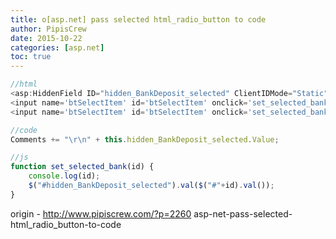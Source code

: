```yaml
---
title: o[asp.net] pass selected html_radio_button to code
author: PipisCrew
date: 2015-10-22
categories: [asp.net]
toc: true
---
```


```js
//html
<asp:HiddenField ID="hidden_BankDeposit_selected" ClientIDMode="Static" runat="server" />
<input name='btSelectItem' id='btSelectItem' onclick='set_selected_bank(this.id);' value='test1' type='radio'>
<input name='btSelectItem' id='btSelectItem' onclick='set_selected_bank(this.id);' value='test2' type='radio'>

//code
Comments += "\r\n" + this.hidden_BankDeposit_selected.Value;

//js
function set_selected_bank(id) {
    console.log(id);
    $("#hidden_BankDeposit_selected").val($("#"+id).val());
}
```

origin - http://www.pipiscrew.com/?p=2260 asp-net-pass-selected-html_radio_button-to-code